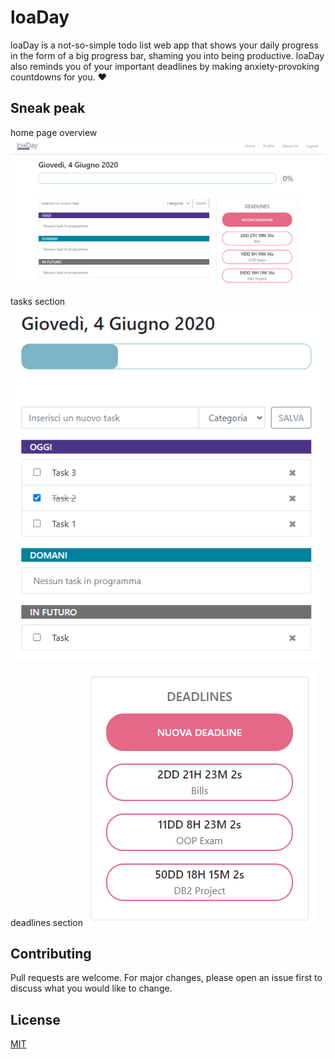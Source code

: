 # loaDay

loaDay is a not-so-simple todo list web app that shows your daily progress in the form of a big progress bar, shaming you into being productive.
loaDay also reminds you of your important deadlines by making anxiety-provoking countdowns for you. ♥️

## Sneak peak
home page overview ![Home page](/media/home.png)

tasks section ![Tasks](/media/tasks.png)

deadlines section ![Deadlines](/media/deadlines.png)

## Contributing
Pull requests are welcome. For major changes, please open an issue first to discuss what you would like to change.

## License
[MIT](https://choosealicense.com/licenses/mit/)